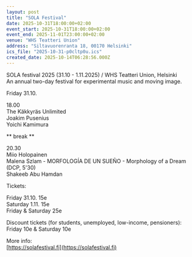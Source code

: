 ```yaml
---
layout: post
title: "SOLA Festival"
date: 2025-10-31T18:00:00+02:00
event_start: 2025-10-31T18:00:00+02:00
event_end: 2025-11-01T23:00:00+02:00
venue: "WHS Teatteri Union"
address: "Siltavuorenranta 18, 00170 Helsinki"
ics_file: "2025-10-31-p0cltp0u.ics"
created_date: 2025-10-14T06:28:56.000Z
---
```


SOLA festival 2025 (31.10 - 1.11.2025) / WHS Teatteri Union, Helsinki  
An annual two-day festival for experimental music and moving image.  
  
Friday 31.10.  
  
18.00  
The Käkkyräs Unlimited  
Joakim Pusenius  
Yoichi Kamimura  
  
** break **  
  
20.30  
Miio Holopainen  
Malena Szlam - MORFOLOGÍA DE UN SUEÑO - Morphology of a Dream (DCP, 5'30)  
Shakeeb Abu Hamdan  
  
Tickets:  
  
Friday 31.10. 15e  
Saturday 1.11. 15e  
Friday & Saturday 25e  
  
Discount tickets (for students, unemployed, low-income, pensioners):  
Friday 10e & Saturday 10e  
  
More info:  
[https://solafestival.fi](https://solafestival.fi)
